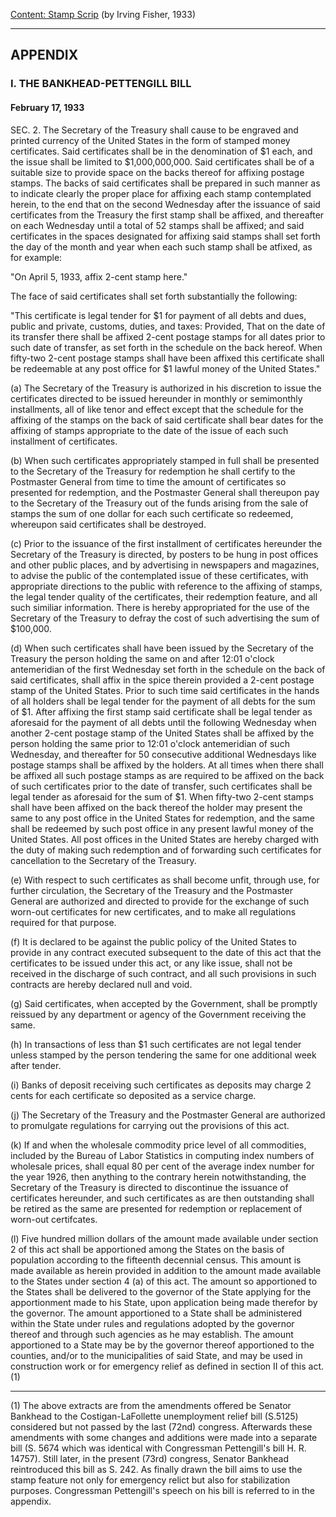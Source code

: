 [Content: Stamp Scrip](index.md) (by Irving Fisher, 1933)

------

APPENDIX
--------
### I. THE BANKHEAD-PETTENGILL BILL
#### February 17, 1933
SEC. 2. The Secretary of the Treasury shall cause to be engraved and
printed currency of the United States in the form of stamped money certificates.
Said certificates shall be in the denomination of $1 each, and the issue
shall be limited to $1,000,000,000. Said certificates shall be of a suitable
size to provide space on the backs thereof for affixing postage stamps.
The backs of said certificates shall be prepared in such manner as to indicate
clearly the proper place for affixing each stamp contemplated herein, to
the end that on the second Wednesday after the issuance of said certificates
from the Treasury the first stamp shall be affixed, and thereafter on each
Wednesday until a total of 52 stamps shall be affixed; and said certificates
in the spaces designated for affixing said stamps shall set forth the day
of the month and year when each such stamp shall be atfixed, as for example:

"On April 5, 1933, affix 2-cent stamp here."

The face of said certificates shall set forth substantially the following:

"This certificate is legal tender for $1 for payment of all debts and
dues, public and private, customs, duties, and taxes: Provided, That on
the date of its transfer there shall be affixed 2-cent postage stamps for
all dates prior to such date of transfer, as set forth in the schedule
on the back hereof. When fifty-two 2-cent postage stamps shall have been
affixed this certificate shall be redeemable at any post office for $1
lawful money of the United States."

(a) The Secretary of the Treasury is authorized in his discretion to
issue the certificates directed to be issued hereunder in monthly or semimonthly
installments, all of like tenor and effect except that the schedule for
the affixing of the stamps on the back of said certificate shall bear dates
for the affixing of stamps appropriate to the date of the issue of each
such installment of certificates.

(b) When such certificates appropriately stamped in full shall be presented
to the Secretary of the Treasury for redemption he shall certify to the
Postmaster General from time to time the amount of certificates so presented
for redemption, and the Postmaster General shall thereupon pay to the Secretary
of the Treasury out of the funds arising from the sale of stamps the sum
of one dollar for each such certificate so redeemed, whereupon said certificates
shall be destroyed.

(c) Prior to the issuance of the first installment of certificates
hereunder the Secretary of the Treasury is directed, by posters to be hung
in post offices and other public places, and by advertising in newspapers
and magazines, to advise the public of the contemplated issue of these
certificates, with appropriate directions to the public with reference
to the affixing of stamps, the legal tender quality of the certificates,
their redemption feature, and all such similiar information. There is hereby
appropriated for the use of the Secretary of the Treasury to defray the
cost of such advertising the sum of $100,000.

(d) When such certificates shall have been issued by the Secretary
of the Treasury the person holding the same on and after 12:01 o'clock
antemeridian of the first Wednesday set forth in the schedule on the back
of said certificates, shall affix in the spice therein provided a 2-cent
postage stamp of the United States. Prior to such time said certificates
in the hands of all holders shall be legal tender for the payment of all
debts for the sum of $1. After affixing the first stamp said certificate
shall be legal tender as aforesaid for the payment of all debts until the
following Wednesday when another 2-cent postage stamp of the United States
shall be affixed by the person holding the same prior to 12:01 o'clock
antemeridian of such Wednesday, and thereafter for 50 consecutive additional
Wednesdays like postage stamps shall be affixed by the holders. At all
times when there shall be affixed all such postage stamps as are required
to be affixed on the back of such certificates prior to the date of transfer,
such certificates shall be legal tender as aforesaid for the sum of $1.
When fifty-two 2-cent stamps shall have been affixed on the back thereof
the holder may present the same to any post office in the United States
for redemption, and the same shall be redeemed by such post office in any
present lawful money of the United States. All post offices in the United
States are hereby charged with the duty of making such redemption and of
forwarding such certificates for cancellation to the Secretary of the Treasury.

(e) With respect to such certificates as shall become unfit, through
use, for further circulation, the Secretary of the Treasury and the Postmaster
General are authorized and directed to provide for the exchange of such
worn-out certificates for new certificates, and to make all regulations
required for that purpose.

(f) It is declared to be against the public policy of the United States
to provide in any contract executed subsequent to the date of this act
that the certificates to be issued under this act, or any like issue, shall
not be received in the discharge of such contract, and all such provisions
in such contracts are hereby declared null and void.

(g) Said certificates, when accepted by the Government, shall be promptly
reissued by any department or agency of the Government receiving the same.

(h) In transactions of less than $1 such certificates are not legal
tender unless stamped by the person tendering the same for one additional
week after tender.

(i) Banks of deposit receiving such certificates as deposits may charge
2 cents for each certificate so deposited as a service charge.

(j) The Secretary of the Treasury and the Postmaster General are authorized
to promulgate regulations for carrying out the provisions of this act.

(k) If and when the wholesale commodity price level of all commodities,
included by the Bureau of Labor Statistics in computing index numbers of
wholesale prices, shall equal 80 per cent of the average index number for
the year 1926, then anything to the contrary herein notwithstanding, the
Secretary of the Treasury is directed to discontinue the issuance of certificates
hereunder, and such certificates as are then outstanding shall be retired
as the same are presented for redemption or replacement of worn-out certifcates.

(l) Five hundred million dollars of the amount made available under
section 2 of this act shall be apportioned among the States on the basis
of population according to the fifteenth decennial census. This amount
is made available as herein provided in addition to the amount made available
to the States under section 4 (a) of this act. The amount so apportioned
to the States shall be delivered to the governor of the State applying
for the apportionment made to his State, upon application being made therefor
by the governor. The amount apportioned to a State shall be administered
within the State under rules and regulations adopted by the governor thereof
and through such agencies as he may establish. The amount apportioned to
a State may be by the governor thereof apportioned to the counties, and/or
to the municipalities of said State, and may be used in construction work
or for emergency relief as defined in section II of this act.(1)

------

(1) The above extracts are from the amendments offered be Senator Bankhead
to the Costigan-LaFollette unemployment relief bill (S.5125) considered
but not passed by the last (72nd) congress. Afterwards these amendments
with some changes and additions were made into a separate bill (S. 5674
which was identical with Congressman Pettengill's bill H. R. 14757). Still
later, in the present (73rd) congress, Senator Bankhead reintroduced this
bill as S. 242. As finally drawn the bill aims to use the stamp feature
not only for emergency relict but also for stabilization purposes. Congressman
Pettengill's speech on his bill is referred to in the appendix.
